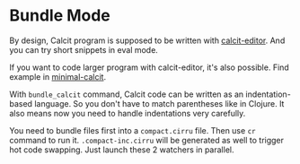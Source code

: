 # Bundle Mode

By design, Calcit program is supposed to be written with [calcit-editor](http://github.com/calcit-lang/editor). And you can try short snippets in eval mode.

If you want to code larger program with calcit-editor, it's also possible. Find example in [minimal-calcit](https://github.com/calcit-lang/minimal-calcit).

With `bundle_calcit` command, Calcit code can be written as an indentation-based language. So you don't have to match parentheses like in Clojure. It also means now you need to handle indentations very carefully.

You need to bundle files first into a `compact.cirru` file. Then use `cr` command to run it. `.compact-inc.cirru` will be generated as well to trigger hot code swapping. Just launch these 2 watchers in parallel.
